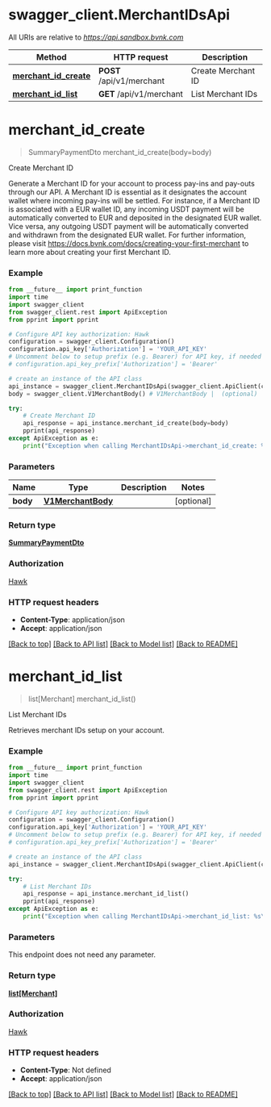 # swagger_client.MerchantIDsApi

All URIs are relative to *https://api.sandbox.bvnk.com*

Method | HTTP request | Description
------------- | ------------- | -------------
[**merchant_id_create**](MerchantIDsApi.md#merchant_id_create) | **POST** /api/v1/merchant | Create Merchant ID
[**merchant_id_list**](MerchantIDsApi.md#merchant_id_list) | **GET** /api/v1/merchant | List Merchant IDs

# **merchant_id_create**
> SummaryPaymentDto merchant_id_create(body=body)

Create Merchant ID

Generate a Merchant ID for your account to process pay-ins and pay-outs through our API.  A Merchant ID is essential as it designates the account wallet where incoming pay-ins will be settled. For instance, if a Merchant ID is associated with a EUR wallet ID, any incoming USDT payment will be automatically converted to EUR and deposited in the designated EUR wallet.  Vice versa, any outgoing USDT payment will be automatically converted and withdrawn from the designated EUR wallet.  For further information, please visit https://docs.bvnk.com/docs/creating-your-first-merchant to learn more about creating your first Merchant ID.

### Example
```python
from __future__ import print_function
import time
import swagger_client
from swagger_client.rest import ApiException
from pprint import pprint

# Configure API key authorization: Hawk
configuration = swagger_client.Configuration()
configuration.api_key['Authorization'] = 'YOUR_API_KEY'
# Uncomment below to setup prefix (e.g. Bearer) for API key, if needed
# configuration.api_key_prefix['Authorization'] = 'Bearer'

# create an instance of the API class
api_instance = swagger_client.MerchantIDsApi(swagger_client.ApiClient(configuration))
body = swagger_client.V1MerchantBody() # V1MerchantBody |  (optional)

try:
    # Create Merchant ID
    api_response = api_instance.merchant_id_create(body=body)
    pprint(api_response)
except ApiException as e:
    print("Exception when calling MerchantIDsApi->merchant_id_create: %s\n" % e)
```

### Parameters

Name | Type | Description  | Notes
------------- | ------------- | ------------- | -------------
 **body** | [**V1MerchantBody**](V1MerchantBody.md)|  | [optional] 

### Return type

[**SummaryPaymentDto**](SummaryPaymentDto.md)

### Authorization

[Hawk](../README.md#Hawk)

### HTTP request headers

 - **Content-Type**: application/json
 - **Accept**: application/json

[[Back to top]](#) [[Back to API list]](../README.md#documentation-for-api-endpoints) [[Back to Model list]](../README.md#documentation-for-models) [[Back to README]](../README.md)

# **merchant_id_list**
> list[Merchant] merchant_id_list()

List Merchant IDs

Retrieves merchant IDs setup on your account.

### Example
```python
from __future__ import print_function
import time
import swagger_client
from swagger_client.rest import ApiException
from pprint import pprint

# Configure API key authorization: Hawk
configuration = swagger_client.Configuration()
configuration.api_key['Authorization'] = 'YOUR_API_KEY'
# Uncomment below to setup prefix (e.g. Bearer) for API key, if needed
# configuration.api_key_prefix['Authorization'] = 'Bearer'

# create an instance of the API class
api_instance = swagger_client.MerchantIDsApi(swagger_client.ApiClient(configuration))

try:
    # List Merchant IDs
    api_response = api_instance.merchant_id_list()
    pprint(api_response)
except ApiException as e:
    print("Exception when calling MerchantIDsApi->merchant_id_list: %s\n" % e)
```

### Parameters
This endpoint does not need any parameter.

### Return type

[**list[Merchant]**](Merchant.md)

### Authorization

[Hawk](../README.md#Hawk)

### HTTP request headers

 - **Content-Type**: Not defined
 - **Accept**: application/json

[[Back to top]](#) [[Back to API list]](../README.md#documentation-for-api-endpoints) [[Back to Model list]](../README.md#documentation-for-models) [[Back to README]](../README.md)

